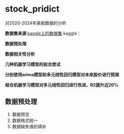 # stock_pridict
对2020-2024年美股数据的分析<br>

<strong> 数据集来源 </strong>
<a href="https://www.kaggle.com/datasets/dhavalpatel555/us-stock-market-2020-to-2024/" title="kaggle数据">kaggle上的数据集</a>
kaggle：<br>


<strong> 数据预处理 </strong><br>

<strong> 数据相关性分析 </strong><br>

<strong> 几种机器学习模型的拟合尝试 </strong><br>

<strong> 分别使用arima模型和多元线性回归模型对未来股价进行预测 </strong><br>

<strong> 结合机器学习模型对多元线性回归进行改进，R2提升近20% </strong><br>


## 数据预处理
1. 数据预览
2. 数据格式统一
3. 数据缺失值的填补
   
